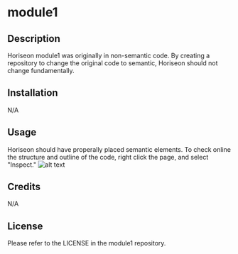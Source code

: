# module1

## Description

Horiseon module1 was originally in non-semantic code. By creating a repository to change the original code to semantic, Horiseon  should not change fundamentally. 

## Installation

N/A

## Usage

Horiseon should have properally placed semantic elements. To check online the structure and outline of the code, right click the page, and select "Inspect." 
![alt text](./develop/Images/top.png)

## Credits

N/A

## License

Please refer to the LICENSE in the module1 repository.

[def]:./develop/Images/top.png